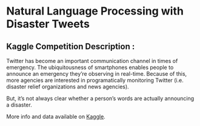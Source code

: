 # Natural Language Processing with Disaster Tweets

## Kaggle Competition Description :
Twitter has become an important communication channel in times of emergency.
The ubiquitousness of smartphones enables people to announce an emergency they’re observing in real-time. Because of this, more agencies are interested in programatically monitoring Twitter (i.e. disaster relief organizations and news agencies).

But, it’s not always clear whether a person’s words are actually announcing a disaster.

More info and data available on [Kaggle](https://www.kaggle.com/competitions/nlp-getting-started). 
